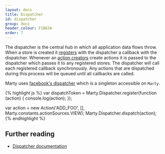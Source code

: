 ```yaml
---
layout: docs
title: Dispatcher
id: dispatcher
group: docs
header_colour: F1B63A
order: 7
---
```


The dispatcher is the central hub in which all application data flows throw. When a store is created it [registers](http://facebook.github.io/flux/docs/dispatcher.html#api) with the dispatcher a callback with the dispatcher. Whenever an [action creators](/docs/actionCreators.html) create actions it is passed to the dispatcher which passes it to any registered stores. The dispatcher will call each registered callback synchronously. Any actions that are dispatched during this process will be queued until all callbacks are called.

Marty uses [facebook's dispatcher](https://github.com/facebook/flux/) which is a singleton accessible on <code>Marty</code>.

{% highlight js %}
var dispatchToken = Marty.Dispatcher.register(function (action) {
  console.log(action);
});

var action = new Action('ADD_FOO', [], Marty.constants.actionSources.VIEW);
Marty.Dispatcher.dispatch(action);
{% endhighlight %}

<h2 id="further-reading">Further reading</h2>

* [Dispatcher documentation](http://facebook.github.io/flux/docs/dispatcher.html)